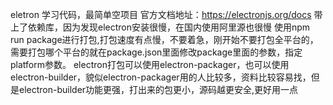 eletron 学习代码，最简单空项目
官方文档地址：https://electronjs.org/docs
带上了依赖库，因为发现electron安装很慢，在国内使用阿里源也很慢
使用npm run package进行打包,打包速度有点慢，不要着急，刚开始不要打包全平台的，需要打包哪个平台的就在package.json里面修改package里面的参数，指定platform参数。
electron打包可以使用electron-packager，也可以使用electron-builder，貌似electron-packager用的人比较多，资料比较容易找，但是electron-builder功能更强，打出来的包更小，源码越更安全,更好用一点

